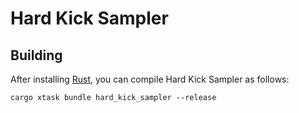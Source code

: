 # Hard Kick Sampler

## Building

After installing [Rust](https://rustup.rs/), you can compile Hard Kick Sampler as follows:

```shell
cargo xtask bundle hard_kick_sampler --release
```
